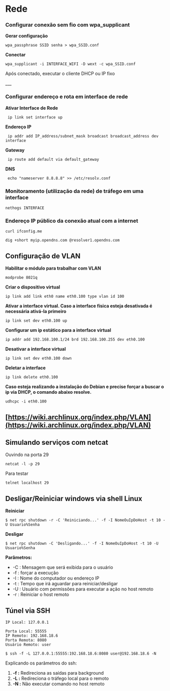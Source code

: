 # Rede

### Configurar conexão sem fio com wpa\_supplicant

**Gerar configuração**

```text
wpa_passphrase SSID senha > wpa_SSID.conf
```

**Conectar**

```text
wpa_supplicant -i INTERFACE_WIFI -D wext -c wpa_SSID.conf 
```

Após conectado, executar o cliente DHCP ou IP fixo

\_\_\_

### Configurar endereço e rota em interface de rede

**Ativar Interface de Rede**

```text
 ip link set interface up
```

**Endereço IP**

```text
 ip addr add IP_address/subnet_mask broadcast broadcast_address dev interface
```

**Gateway**

```text
 ip route add default via default_gateway
```

**DNS**

```text
 echo "nameserver 8.8.8.8" >> /etc/resolv.conf
```

### Monitoramento \(utilização da rede\) de tráfego em uma interface

```text
nethogs INTERFACE
```

### Endereço IP público da conexão atual com a internet

```text
curl ifconfig.me
```

```text
dig +short myip.opendns.com @resolver1.opendns.com
```

## Configuração de VLAN

**Habilitar o módulo para trabalhar com VLAN**

```text
modprobe 8021q
```

**Criar o dispositivo virtual**

```text
ip link add link eth0 name eth0.100 type vlan id 100
```

**Ativar a interface virtual. Caso a interface física esteja desativada é necessária ativá-la primeiro**

```text
ip link set dev eth0.100 up
```

**Configurar um ip estático para a interface virtual**

```text
ip addr add 192.168.100.1/24 brd 192.168.100.255 dev eth0.100
```

**Desativar a interface virtual**

```text
ip link set dev eth0.100 down
```

**Deletar a interface**

```text
ip link delete eth0.100
```

**Caso esteja realizando a instalação do Debian e precise forçar a buscar o ip via DHCP, o comando abaixo resolve.**

```text
udhcpc -i eth0.100
```

## [https://wiki.archlinux.org/index.php/VLAN](https://wiki.archlinux.org/index.php/VLAN)

## Simulando serviços com netcat

Ouvindo na porta 29

```text
netcat -l -p 29
```

Para testar

```text
telnet localhost 29
```

## Desligar/Reiniciar windows via shell Linux

**Reiniciar**

```text
$ net rpc shutdown -r -C 'Reiniciando...' -f -I NomeOuIpDoHost -t 10 -U Usuario%Senha
```

**Desligar**

```text
$ net rpc shutdown -C 'Desligando...' -f -I NomeOuIpDoHost -t 10 -U Usuario%Senha
```

**Parâmetros:**

* -C : Mensagem que será exibida para o usuário
* -f : forçar a execução
* -I : Nome do computador ou endereço IP
* -t : Tempo que irá aguardar para reiniciar/desligar
* -U : Usuário com permissões para executar a ação no host remoto
* -r : Reiniciar o host remoto

## Túnel via SSH

```text
IP Local: 127.0.0.1
```

```text
Porta Local: 55555
IP Remoto: 192.168.18.6
Porta Remota: 8080
Usuário Remoto: user
```

```text
$ ssh -f -L 127.0.0.1:55555:192.168.18.6:8080 user@192.168.18.6 -N
```

Explicando os parâmetros do ssh:

1. **-f :**  Redireciona as saídas para background
2. **-L :** Redireciona o tráfego local para o remoto
3. **-N :** Não executar comando no host remoto

